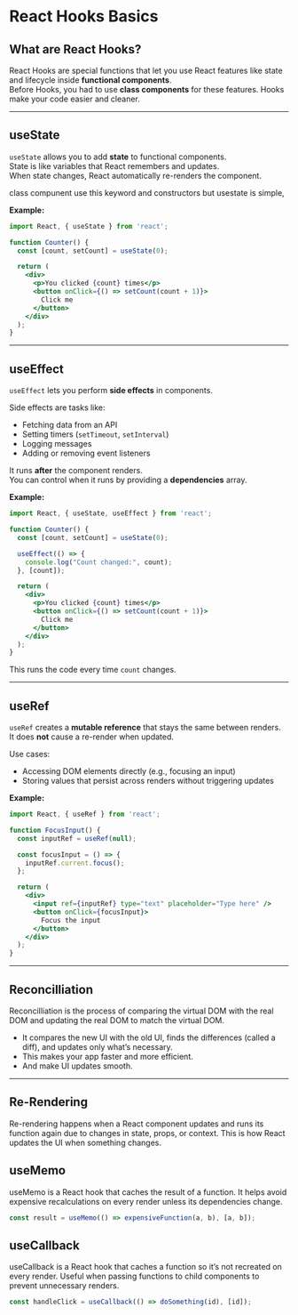 # React Hooks Basics

## What are React Hooks?

React Hooks are special functions that let you use React features like state and lifecycle inside **functional components**.  
Before Hooks, you had to use **class components** for these features. Hooks make your code easier and cleaner.

---

## useState

`useState` allows you to add **state** to functional components.  
State is like variables that React remembers and updates.  
When state changes, React automatically re-renders the component.

class compunent use this keyword and constructors but usestate is simple,


**Example:**

```jsx
import React, { useState } from 'react';

function Counter() {
  const [count, setCount] = useState(0);

  return (
    <div>
      <p>You clicked {count} times</p>
      <button onClick={() => setCount(count + 1)}>
        Click me
      </button>
    </div>
  );
}
```

---

## useEffect

`useEffect` lets you perform **side effects** in components.

Side effects are tasks like:
- Fetching data from an API  
- Setting timers (`setTimeout`, `setInterval`)  
- Logging messages  
- Adding or removing event listeners  

It runs **after** the component renders.  
You can control when it runs by providing a **dependencies** array.

**Example:**

```jsx
import React, { useState, useEffect } from 'react';

function Counter() {
  const [count, setCount] = useState(0);

  useEffect(() => {
    console.log("Count changed:", count);
  }, [count]);

  return (
    <div>
      <p>You clicked {count} times</p>
      <button onClick={() => setCount(count + 1)}>
        Click me
      </button>
    </div>
  );
}
```

This runs the code every time `count` changes.

---

## useRef

`useRef` creates a **mutable reference** that stays the same between renders.  
It does **not** cause a re-render when updated.

Use cases:
- Accessing DOM elements directly (e.g., focusing an input)  
- Storing values that persist across renders without triggering updates  

**Example:**

```jsx
import React, { useRef } from 'react';

function FocusInput() {
  const inputRef = useRef(null);

  const focusInput = () => {
    inputRef.current.focus();
  };

  return (
    <div>
      <input ref={inputRef} type="text" placeholder="Type here" />
      <button onClick={focusInput}>
        Focus the input
      </button>
    </div>
  );
}
```
---

## Reconcilliation
Reconcilliation is the process of comparing the virtual DOM with the real DOM and updating the real DOM to match the virtual DOM.
- It compares the new UI with the old UI, finds the differences (called a diff), and updates only what’s necessary.
- This makes your app faster and more efficient.
- And make UI updates smooth.

---
## Re-Rendering

Re-rendering happens when a React component updates and runs its function again due to changes in state, props, or context. This is how React updates the UI when something changes.

## useMemo
useMemo is a React hook that caches the result of a function. It helps avoid expensive recalculations on every render unless its dependencies change.
```js
const result = useMemo(() => expensiveFunction(a, b), [a, b]);
```
## useCallback
useCallback is a React hook that caches a function so it’s not recreated on every render. Useful when passing functions to child components to prevent unnecessary renders.

```js
const handleClick = useCallback(() => doSomething(id), [id]);
```